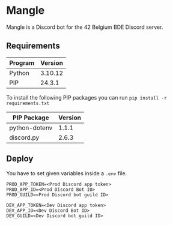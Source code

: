 # Mangle
Mangle is a Discord bot for the 42 Belgium BDE Discord server.

## Requirements
| Program | Version |
|---------|---------|
| Python  | 3.10.12 |
| PIP     | 24.3.1  |

To install the following PIP packages you can run `pip install -r requirements.txt`

| PIP Package   | Version |
|---------------|---------|
| python-dotenv | 1.1.1   |
| discord.py    | 2.6.3   |

## Deploy
You have to set given variables inside a `.env` file.
```
PROD_APP_TOKEN=<Prod Discord app token>
PROD_APP_ID=<Prod Discord Bot ID>
PROD_GUILD=<Prod Discord bot guild ID>

DEV_APP_TOKEN=<Dev Discord app token>
DEV_APP_ID=<Dev Discord Bot ID>
DEV_GUILD=<Dev Discord bot guild ID>
```